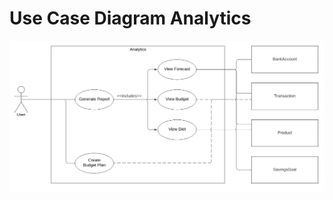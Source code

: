 # Use Case Diagram Analytics

![Use Case Diagram](../../figures/updated_use_case_diagrams/use_case_diagram_Analytics.PNG)
